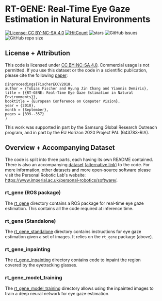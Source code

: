 # RT-GENE: Real-Time Eye Gaze Estimation in Natural Environments
[![License: CC BY-NC-SA 4.0](https://img.shields.io/badge/License-CC%20BY--NC--SA%204.0-lightgrey.svg?style=flat-square)](https://creativecommons.org/licenses/by-nc-sa/4.0/)
[![HitCount](http://hits.dwyl.io/Tobias-Fischer/rt_gene.svg)](http://hits.dwyl.io/Tobias-Fischer/rt_gene)
![stars](https://img.shields.io/github/stars/Tobias-Fischer/rt_gene.svg?style=flat-square)
![GitHub issues](https://img.shields.io/github/issues/Tobias-Fischer/rt_gene.svg?style=flat-square)
![GitHub repo size](https://img.shields.io/github/repo-size/Tobias-Fischer/rt_gene.svg?style=flat-square)

## License + Attribution
This code is licensed under [CC BY-NC-SA 4.0](https://creativecommons.org/licenses/by-nc-sa/4.0/). Commercial usage is not permitted. If you use this dataset or the code in a scientific publication, please cite the following [paper](http://openaccess.thecvf.com/content_ECCV_2018/html/Tobias_Fischer_RT-GENE_Real-Time_Eye_ECCV_2018_paper.html):

```
@inproceedings{FischerECCV2018,
author = {Tobias Fischer and Hyung Jin Chang and Yiannis Demiris},
title = {{RT-GENE: Real-Time Eye Gaze Estimation in Natural Environments}},
booktitle = {European Conference on Computer Vision},
year = {2018},
month = {September},
pages = {339--357}
}
```

This work was supported in part by the Samsung Global Research Outreach program, and in part by the EU Horizon 2020 Project PAL (643783-RIA).

## Overview + Accompanying Dataset
The code is split into three parts, each having its own README contained. There is also an accompanying [dataset](https://zenodo.org/record/2529036) [(alternative link)](https://goo.gl/tfUaDm) to the code. For more information, other datasets and more open-source software please visit the Personal Robotic Lab's website: <https://www.imperial.ac.uk/personal-robotics/software/>.

### rt_gene (ROS package)
The [rt_gene](./rt_gene) directory contains a ROS package for real-time eye gaze estimation. This contains all the code required at inference time.

### rt_gene (Standalone)
The [rt_gene_standalone](./rt_gene_standalone) directory contains instructions for eye gaze estimation given a set of images. It relies on the `rt_gene` package (above).

### rt_gene_inpainting
The [rt_gene_inpainting](./rt_gene_inpainting) directory contains code to inpaint the region covered by the eyetracking glasses.

### rt_gene_model_training
The [rt_gene_model_training](./rt_gene_model_training) directory allows using the inpainted images to train a deep neural network for eye gaze estimation.

